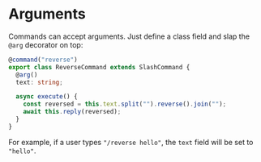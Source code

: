 # Arguments

Commands can accept arguments. Just define a class field and slap the `@arg` decorator on top:

```ts
@command("reverse")
export class ReverseCommand extends SlashCommand {
  @arg()
  text: string;

  async execute() {
    const reversed = this.text.split("").reverse().join("");
    await this.reply(reversed);
  }
}
```

For example, if a user types `"/reverse hello"`, the `text` field will be set to `"hello"`.
